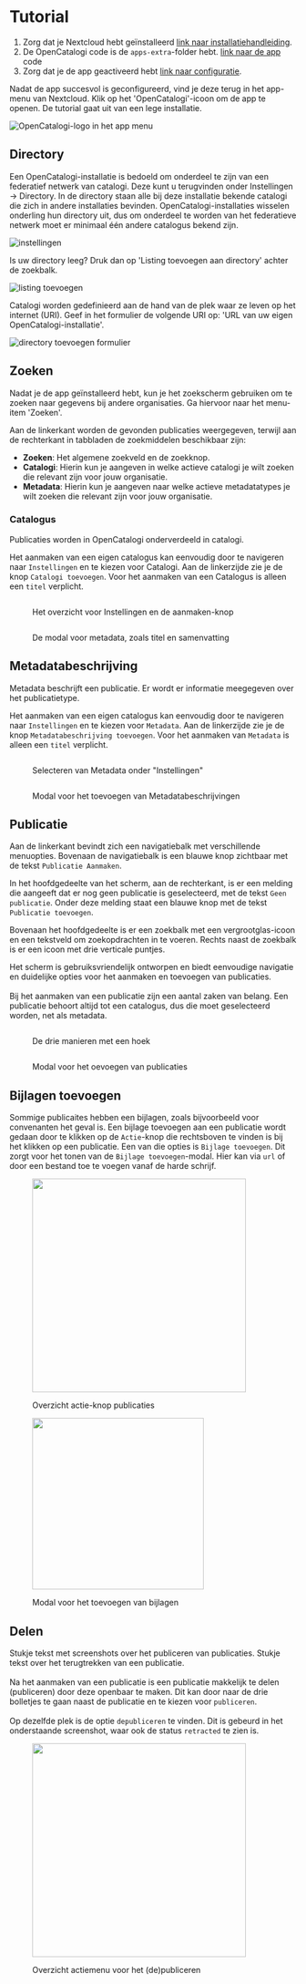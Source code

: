 # Tutorial

1. Zorg dat je Nextcloud hebt geïnstalleerd [link naar installatiehandleiding](https://cloud.nextcloud.com/s/iyNGp8ryWxc7Efa?path=%2F1%20Setting%20up%20a%20development%20environment).
2. De OpenCatalogi code is de `apps-extra`-folder hebt. [link naar de app ](../developers/installatie-van-nextcloud-development-omgeving.md)code
3. Zorg dat je de app geactiveerd hebt [link naar configuratie](../developers/de-opencatalogi-app-toevoegen-aan-nextcloud.md).

Nadat de app succesvol is geconfigureerd, vind je deze terug in het app-menu van Nextcloud. Klik op het 'OpenCatalogi'-icoon om de app te openen. De tutorial gaat uit van een lege installatie.

![OpenCatalogi-logo in het app menu](<../assets/nc\_app\_menu (1).png>)

## Directory

Een OpenCatalogi-installatie is bedoeld om onderdeel te zijn van een federatief netwerk van catalogi. Deze kunt u terugvinden onder Instellingen -> Directory. In de directory staan alle bij deze installatie bekende catalogi die zich in andere installaties bevinden. OpenCatalogi-installaties wisselen onderling hun directory uit, dus om onderdeel te worden van het federatieve netwerk moet er minimaal één andere catalogus bekend zijn.

![instellingen](../assets/oc\_instellingen.png)

Is uw directory leeg? Druk dan op 'Listing toevoegen aan directory' achter de zoekbalk.

![listing toevoegen](../assets/oc\_listing\_toevoegen.png)

Catalogi worden gedefinieerd aan de hand van de plek waar ze leven op het internet (URI). Geef in het formulier de volgende URI op: 'URL van uw eigen OpenCatalogi-installatie'.

![directory toevoegen formulier](../assets/oc\_directory\_toevoegen\_form.png)

## Zoeken

Nadat je de app geïnstalleerd hebt, kun je het zoekscherm gebruiken om te zoeken naar gegevens bij andere organisaties. Ga hiervoor naar het menu-item 'Zoeken'.

Aan de linkerkant worden de gevonden publicaties weergegeven, terwijl aan de rechterkant in tabbladen de zoekmiddelen beschikbaar zijn:

* **Zoeken**: Het algemene zoekveld en de zoekknop.
* **Catalogi**: Hierin kun je aangeven in welke actieve catalogi je wilt zoeken die relevant zijn voor jouw organisatie.
* **Metadata**: Hierin kun je aangeven naar welke actieve metadatatypes je wilt zoeken die relevant zijn voor jouw organisatie.

### Catalogus

Publicaties worden in OpenCatalogi onderverdeeld in catalogi.

Het aanmaken van een eigen catalogus kan eenvoudig door te navigeren naar `Instellingen` en te kiezen voor Catalogi. Aan de linkerzijde zie je de knop `Catalogi toevoegen`. Voor het aanmaken van een Catalogus is alleen een `titel` verplicht.&#x20;

<div align="left">

<figure><img src="../.gitbook/assets/image (2).png" alt=""><figcaption><p>Het overzicht voor Instellingen en de aanmaken-knop</p></figcaption></figure>

 

<figure><img src="../.gitbook/assets/Screenshot 2024-08-08 113242.png" alt=""><figcaption><p>De modal voor metadata, zoals titel en samenvatting</p></figcaption></figure>

</div>

## Metadatabeschrijving

Metadata beschrijft een publicatie. Er wordt er informatie meegegeven over het publicatietype.&#x20;

Het aanmaken van een eigen catalogus kan eenvoudig door te navigeren naar `Instellingen` en te kiezen voor `Metadata`. Aan de linkerzijde zie je de knop `Metadatabeschrijving toevoegen`. Voor het aanmaken van `Metadata` is alleen een `titel` verplicht.

<div>

<figure><img src="../.gitbook/assets/metadata-settings.png" alt=""><figcaption><p>Selecteren van Metadata onder "Instellingen"</p></figcaption></figure>

 

<figure><img src="../.gitbook/assets/Metadata_modal.png" alt=""><figcaption><p>Modal voor het toevoegen van Metadatabeschrijvingen</p></figcaption></figure>

</div>

## Publicatie

Aan de linkerkant bevindt zich een navigatiebalk met verschillende menuopties. Bovenaan de navigatiebalk is een blauwe knop zichtbaar met de tekst `Publicatie Aanmaken`.

In het hoofdgedeelte van het scherm, aan de rechterkant, is er een melding die aangeeft dat er nog geen publicatie is geselecteerd, met de tekst `Geen publicatie`. Onder deze melding staat een blauwe knop met de tekst `Publicatie toevoegen`.

Bovenaan het hoofdgedeelte is er een zoekbalk met een vergrootglas-icoon en een tekstveld om zoekopdrachten in te voeren. Rechts naast de zoekbalk is er een icoon met drie verticale puntjes.

Het scherm is gebruiksvriendelijk ontworpen en biedt eenvoudige navigatie en duidelijke opties voor het aanmaken en toevoegen van publicaties.\
\
Bij het aanmaken van een publicatie zijn een aantal zaken van belang. Een publicatie behoort altijd tot een catalogus, dus die moet geselecteerd worden, net als metadata.

<div>

<figure><img src="../.gitbook/assets/publicatie_mogelijkheden.png" alt=""><figcaption><p>De drie manieren met een hoek </p></figcaption></figure>

 

<figure><img src="../.gitbook/assets/publicatie_modal.png" alt=""><figcaption><p>Modal voor het oevoegen van publicaties</p></figcaption></figure>

</div>

## Bijlagen toevoegen

Sommige publicaites hebben een bijlagen, zoals bijvoorbeeld voor convenanten het geval is. Een bijlage toevoegen aan een publicatie wordt gedaan door te klikken op de `Actie`-knop die rechtsboven te vinden is bij het klikken op een publicatie. Een van die opties is `Bijlage toevoegen`. Dit zorgt voor het tonen van de `Bijlage toevoegen`-modal. Hier kan via `url` of door een bestand toe te voegen vanaf de harde schrijf.&#x20;

<div>

<figure><img src="../.gitbook/assets/bijlage_toevoegen.png" alt="" width="375"><figcaption><p>Overzicht actie-knop publicaties</p></figcaption></figure>

 

<figure><img src="../.gitbook/assets/bijlage_toevoegen_modal.png" alt="" width="301"><figcaption><p>Modal voor het toevoegen van bijlagen</p></figcaption></figure>

</div>

## Delen

Stukje tekst met screenshots over het publiceren van publicaties. Stukje tekst over het terugtrekken van een publicatie.\
\
Na het aanmaken van een publicatie is een publicatie makkelijk te delen (publiceren) door deze openbaar te maken. Dit kan door naar de drie bolletjes te gaan naast de publicatie en te kiezen voor `publiceren`. \
\
Op dezelfde plek is de optie `depubliceren` te vinden. Dit is gebeurd in het onderstaande screenshot, waar ook de status `retracted` te zien is.&#x20;

<div data-full-width="true">

<figure><img src="../.gitbook/assets/Screenshot 2024-08-08 142036.png" alt="" width="375"><figcaption><p>Overzicht actiemenu voor het (de)publiceren</p></figcaption></figure>

</div>
